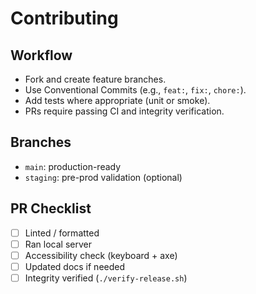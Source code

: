 # Contributing

## Workflow
- Fork and create feature branches.
- Use Conventional Commits (e.g., `feat:`, `fix:`, `chore:`).
- Add tests where appropriate (unit or smoke).
- PRs require passing CI and integrity verification.

## Branches
- `main`: production-ready
- `staging`: pre-prod validation (optional)

## PR Checklist
- [ ] Linted / formatted
- [ ] Ran local server
- [ ] Accessibility check (keyboard + axe)
- [ ] Updated docs if needed
- [ ] Integrity verified (`./verify-release.sh`)
